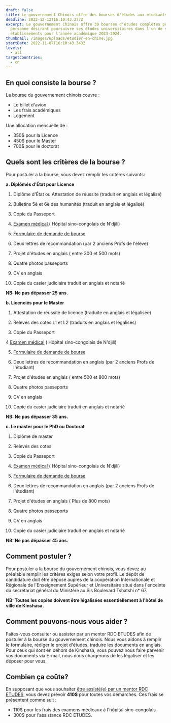 ```yaml
---
draft: false
title: Le gouvernement Chinois offre des bourses d'études aux étudiants congolais.
deadline: 2022-12-12T16:10:43.277Z
excerpt: Le gouvernement Chinois offre 30 bourses d'études complètes pour toute
  personne désirant poursuivre ses études universitaires dans l'un de ses
  établissements pour l'année académique 2023-2024.
thumbnail: /images/uploads/etudier-en-chine.jpg
startDate: 2022-11-07T16:10:43.343Z
levels: 
  - all
targetCountries:
  - cn
---
```

## En quoi consiste la bourse ?

La bourse du gouvernement chinois couvre :

* Le billet d'avion
* Les frais académiques
* Logement

Une allocation mensuelle de :

* 350$ pour la Licence
* 450$ pour le Master 
* 700$ pour le doctorat

## Quels sont les critères de la bourse ?

Pour postuler a la bourse, vous devez remplir les critères suivants:

**a. Diplômés d'État pour Licence** 

1. Diplôme d'État ou Attestation de réussite (traduit en anglais et légalisé)

2. Bulletins 5è et 6è des humanités (traduit en anglais et légalisé)

3. Copie du Passeport

4. [Examen médical ](file:///C:/Users/lenovo/Downloads/Formulaire%20Medical.pdf)( Hôpital sino-congolais de N'djili)

5. [Formulaire de demande de bourse](file:///C:/Users/lenovo/Downloads/Application%20form.pdf)

6. Deux lettres de recommandation (par 2 anciens Profs de l'élève)

7. Projet d'études en anglais ( entre 300 et 500 mots) 

8. Quatre photos passeports

9. CV en anglais

10. Copie du casier judiciaire traduit en anglais et notarié

**NB: Ne pas dépasser 25 ans.** 

 **b. Licenciés pour le Master** 

1. Attestation de réussite de licence (traduite en anglais et légalisée)

2. Relevés des cotes L1 et L2 (traduits en anglais et légalisés)

3. Copie du Passeport

4 [Examen médical](file:///C:/Users/lenovo/Downloads/Formulaire%20Medical.pdf) ( Hôpital sino-congolais de N'djili)

5. [Formulaire de demande de bourse](file:///C:/Users/lenovo/Downloads/Application%20form.pdf)

6. Deux lettres de recommandation en anglais (par 2 anciens Profs de l'étudiant)

7. Projet d'études en anglais ( entre 500 et 800 mots) 

8. Quatre photos passeports

9. CV en anglais

10. Copie du casier judiciaire traduit en anglais et notarié

**NB: Ne pas dépasser 35 ans.** 

 **c. Le master pour le PhD ou Doctorat** 

1. Diplôme de master 

2. Relevés des cotes

3. Copie du Passeport

4. [Examen médical ](file:///C:/Users/lenovo/Downloads/Formulaire%20Medical.pdf)( Hôpital sino-congolais de N'djili)

5. [Formulaire de demande de bourse](file:///C:/Users/lenovo/Downloads/Application%20form.pdf)

6. Deux lettres de recommandation en anglais (par 2 anciens Profs de l'étudiant)

7. Projet d'études en anglais ( Plus de 800 mots) 

8. Quatre photos passeports

9. CV en anglais

10. Copie du casier judiciaire traduit en anglais et notarié

**NB: Ne pas dépasser 45 ans.**

## Comment postuler ?

Pour postuler a la bourse du gouvernement chinois, vous devez au préalable remplir les critères exiges selon votre profil. Le dépôt de candidature doit être déposé auprès de la coopération Internationale et Régionale de l'Enseignement Supérieur  et Universitaire situé dans l'enceinte du secrétariat général du Ministère au Sis Boulevard Tshatshi n* 67.

**NB: Toutes les copies doivent être légalisées essentiellement à l'hôtel de ville de Kinshasa.**

## **Comment pouvons-nous vous aider ?**

Faites-vous consulter ou assister par un mentor RDC ETUDES afin de postuler à la bourse du gouvernement chinois. Nous vous aidons à remplir le formulaire, rédiger le projet d'études, traduire les documents en anglais. Pour ceux qui sont en dehors de Kinshasa, vous pouvez nous faire parvenir vos documents via E-mail, nous nous chargerons de les légaliser et les déposer pour vous. 

## Combien ça coûte?

En supposant que vous souhaiter [être assisté(e) par un mentor RDC ETUDES](https://www.rdcetudes.com/accompagnement), vous devez prévoir **410$** pour toutes vos démarches. Ces frais se présentent comme suit : 

* 110$ pour les frais des examens médicaux à l'hôpital sino-congolais.
* 300$ pour l'assistance RDC ETUDES.